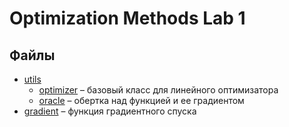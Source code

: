# Optimization Methods Lab 1

## Файлы

- [utils](utils)
    - [optimizer](utils/optimizer.py) &ndash; базовый класс для линейного оптимизатора
    - [oracle](utils/oracle.py) &ndash; обертка над функцией и ее градиентом
- [gradient](gradient.py) &ndash; функция градиентного спуска
